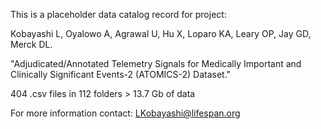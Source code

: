 This is a placeholder data catalog record for project:

Kobayashi L, Oyalowo A, Agrawal U, Hu X, Loparo KA, Leary OP, Jay GD, Merck DL.  

"Adjudicated/Annotated Telemetry Signals for Medically Important and Clinically Significant Events-2 (ATOMICS-2) Dataset." 

404 .csv files in 112 folders > 13.7 Gb of data

For more information contact: LKobayashi@lifespan.org
